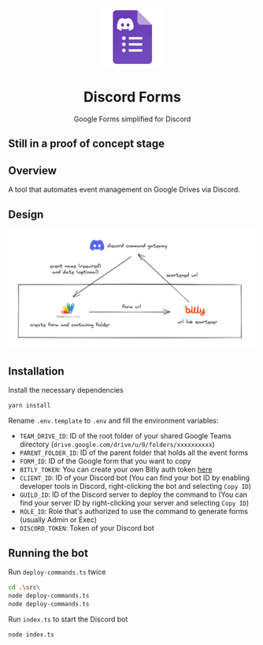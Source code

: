 <p align="center">
    <img src="static/icon.png" alt="icon" width="125px" />
</p>
<h1 align="center">
    Discord Forms
</h1>

<p align="center">
    Google Forms simplified for Discord
</p>

## Still in a proof of concept stage

## Overview
A tool that automates event management on Google Drives via Discord.

## Design

![](static/design.png)

## Installation
Install the necessary dependencies
```bash
yarn install
```
Rename `.env.template` to `.env` and fill the environment variables:

- `TEAM_DRIVE_ID`: ID of the root folder of your shared Google Teams directory (`drive.google.com/drive/u/0/folders/xxxxxxxxxx`)
- `PARENT_FOLDER_ID`: ID of the parent folder that holds all the event forms
- `FORM_ID`: ID of the Google form that you want to copy
- `BITLY_TOKEN`: You can create your own Bitly auth token [here](https://dev.bitly.com/docs/getting-started/authentication/)
- `CLIENT_ID`: ID of your Discord bot (You can find your bot ID by enabling developer tools in Discord, right-clicking the bot and selecting `Copy ID`)
- `GUILD_ID`: ID of the Discord server to deploy the command to (You can find your server ID by right-clicking your server and selecting `Copy ID`)
- `ROLE_ID`: Role that's authorized to use the command to generate forms (usually Admin or Exec)
- `DISCORD_TOKEN`: Token of your Discord bot

## Running the bot
Run `deploy-commands.ts` twice
```bash
cd .\src\
node deploy-commands.ts
node deploy-commands.ts
```
Run `index.ts` to start the Discord bot
```bash
node index.ts
```
